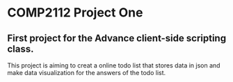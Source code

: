 # COMP2112 Project One
## First project for the Advance client-side scripting class.

This project is aiming to creat a online todo list that stores data in json and
make data visualization for the answers of the todo list.
